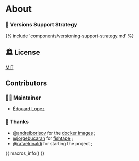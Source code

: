# About

### :rocket: Versions Support Strategy

{% include 'components/versioning-support-strategy.md' %}

## :classical_building: License

[MIT][MIT]

## Contributors

### :man_technologist: Maintainer

* [Édouard Lopez](https://github.com/edouard-lopez)

### :clap: Thanks

* [@andreiborisov](https://github.com/andreiborisov) for the [docker images][docker-images] ;
* [@jorgebucaran](https://github.com/jorgebucaran/) for [fishtape](https://github.com/jorgebucaran/fishtape) ;
* [@rafaelrinaldi](https://github.com/pure-fish/pure) for starting the project ;

[MIT]: ../LICENSE.md
[docker-images]: https://github.com/andreiborisov/docker-fish/

{{ macros_info() }}